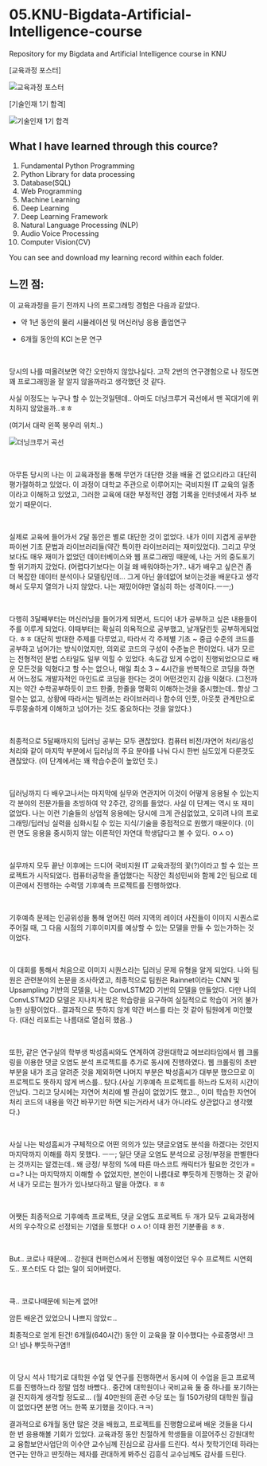 # 05.KNU-Bigdata-Artificial-Intelligence-course

Repository for my Bigdata and Artificial Intelligence course in KNU

[교육과정 포스터]

![교육과정 포스터](https://drive.google.com/uc?export=view&id=1AFYDcF-ZPH8ok4chHeih1tlBctdsGic_)

[기술인재 1기 합격]

![기술인재 1기 합격](https://drive.google.com/uc?export=view&id=1MxE5k-UPG9-ruHitntJQMck1FfD4qfK6)


## What I have learned through this cource?

1. Fundamental Python Programming
2. Python Library for data processing
3. Database(SQL)  
4. Web Programming
5. Machine Learning
6. Deep Learning
7. Deep Learning Framework
8. Natural Language Processing (NLP)
9. Audio Voice Processing
10. Computer Vision(CV)

You can see and download my learning record within each folder.


## 느낀 점:

이 교육과정을 듣기 전까지 나의 프로그래밍 경험은 다음과 같았다.

* 약 1년 동안의 물리 시뮬레이션 및 머신러닝 응용 졸업연구 

* 6개월 동안의 KCI 논문 연구 

<br>

당시의 나를 떠올려보면 약간 오만하지 않았나싶다. 고작 2번의 연구경험으로 나 정도면 꽤 프로그래밍을 잘 알지 않을까라고 생각했던 것 같다. 

사실 이정도는 누구나 할 수 있는것일텐데.. 아마도 더닝크루거 곡선에서 맨 꼭대기에 위치하지 않았을까..ㅎㅎ


(여기서 대략 왼쪽 봉우리 위치..)

![더닝크루거 곡선](https://drive.google.com/uc?export=view&id=1jXiSgFiGTA3lIeuAvpZ6dcVFbV5-WsXb)
  
<br>

아무튼 당시의 나는 이 교육과정을 통해 무언가 대단한 것을 배울 건 없으리라고 대단히 평가절하하고 있었다. 이 과정이 대학교 주관으로 이루어지는 국비지원 IT 교육의 일종이라고 이해하고 있었고, 그러한 교육에 대한 부정적인 경험 기록을 인터넷에서 자주 보았기 때문이다. 

<br>

실제로 교육에 들어가서 2달 동안은 별로 대단한 것이 없었다. 내가 이미 지겹게 공부한 파이썬 기초 문법과 라이브러리들(약간 특이한 라이브러리는 재미있었다). 그리고 무엇보다도 매우 재미가 없었던 데이터베이스와 웹 프로그래밍 때문에, 나는 거의 중도포기할 위기까지 갔었다. (어렵다기보다는 이걸 왜 배워야하는가?.. 내가 배우고 싶은건 좀 더 복잡한 데이터 분석이나 모델링인데... 그게 아닌 쓸데없어 보이는것을 배운다고 생각해서 도무지 열의가 나지 않았다. 나는 재밌어야만 열심히 하는 성격이다.ㅡㅡ;)

<br>

다행히 3달째부터는 머신러닝을 들어가게 되면서, 드디어 내가 공부하고 싶은 내용들이 주를 이루게 되었다. 이때부터는 확실히 의욕적으로 공부했고, 날개달린듯 공부하게되었다. ㅎㅎ 대단히 방대한 주제를 다루었고, 따라서 각 주제별 기초 ~ 중급 수준의 코드를 공부하고 넘어가는 방식이었지만, 의외로 코드의 구성이 수준높은 편이었다. 내가 모르는 전형적인 문법 스타일도 일부 익힐 수 있었다. 속도감 있게 수업이 진행되었으므로 배운 모든것을 익혔다고 할 수는 없으나, 매일 최소 3 ~ 4시간을 반복적으로 코딩을 하면서 어느정도 개발자적인 마인드로 코딩을 한다는 것이 어떤것인지 감을 익혔다. (그전까지는 약간 수학공부하듯이 코드 한줄, 한줄을 명확히 이해하는것을 중시했는데.. 항상 그럴수는 없고, 상황에 따라서는 빌려쓰는 라이브러리나 함수의 인풋, 아웃풋 관계만으로 두루뭉술하게 이해하고 넘어가는 것도 중요하다는 것을 알았다.)

<br>

최종적으로 5달째까지의 딥러닝 공부는 모두 괜찮았다. 컴퓨터 비전/자연어 처리/음성 처리와 같이 마지막 부분에서 딥러닝의 주요 분야를 나눠 다시 한번 심도있게 다룬것도 괜찮았다. (이 단계에서는 꽤 학습수준이 높았던 듯.)

<br>

딥러닝까지 다 배우고나서는 마지막에 실무와 연관지어 이것이 어떻게 응용될 수 있는지 각 분야의 전문가들을 초빙하여 약 2주간, 강의를 들었다. 사실 이 단계는 역시 또 재미없었다. 나는 이런 기술들의 상업적 응용에는 당시에 크게 관심없었고, 오히려 나의 프로그래밍/딥러닝 실력을 심화시킬 수 있는 지식/기술을 중점적으로 원했기 때문이다. (이런 면도 응용을 중시하지 않는 이론적인 자연대 학생답다고 볼 수 있다. ㅇㅅㅇ)

<br>

실무까지 모두 끝난 이후에는 드디어 국비지원 IT 교육과정의 꽃(?)이라고 할 수 있는 프로젝트가 시작되었다. 컴퓨터공학을 졸업했다는 직장인 최성민씨와 함께 2인 팀으로 데이콘에서 진행하는 수력댐 기후예측 프로젝트를 진행하였다.

<br>

기후예측 문제는 인공위성을 통해 얻어진 여러 지역의 레이더 사진들이 이미지 시퀀스로 주어질 때, 그 다음 시점의 기후이미지를 예상할 수 있는 모델을 만들 수 있는가하는 것이었다.

<br>

이 대회를 통해서 처음으로 이미지 시퀀스라는 딥러닝 문제 유형을 알게 되었다. 나와 팀원은 관련분야의 논문을 조사하였고, 최종적으로 팀원은 Rainnet이라는 CNN 및 Upsampling 기반의 모델을, 나는 ConvLSTM2D 기반의 모델을 만들었다. 다만 나의 ConvLSTM2D 모델은 지나치게 많은 학습량을 요구하여 실질적으로 학습이 거의 불가능한 상황이었다.. 결과적으로 뜻하지 않게 약간 버스를 타는 것 같아 팀원에게 미안했다. (대신 리포트는 나름대로 열심히 했음..)

<br>

또한, 같은 연구실의 학부생 박성흠씨와도 연계하여 강원대학교 에브리타임에서 웹 크롤링을 이용한 댓글 오염도 분석 프로젝트를 추가로 동시에 진행하였다. 웹 크롤링의 초반 부분을 내가 조금 알려준 것을 제외하면 나머지 부분은 박성흠씨가 대부분 했으므로 이 프로젝트도 뜻하지 않게 버스를.. 탔다.(사실 기후예측 프로젝트를 하느라 도저히 시간이 안났다. 그리고 당시에는 자연어 처리에 별 관심이 없었기도 했고.., 이미 학습한 자연어 처리 코드의 내용을 약간 바꾸기만 하면 되는거라서 내가 아니라도 상관없다고 생각했다.)

<br>

사실 나는 박성흠씨가 구체적으로 어떤 의의가 있는 댓글오염도 분석을 하겠다는 것인지 마지막까지 이해를 하지 못했다. ㅡㅡ; 일단 댓글 오염도 분석으로 긍정/부정을 판별한다는 것까지는 알겠는데.. 왜 긍정/ 부정의 %에 따른 마스코트 캐릭터가 필요한 것인가 =ㅁ=? 나는 마지막까지 이해할 수 없었지만, 본인이 나름대로 뿌듯하게 진행하는 것 같아서 내가 모르는 뭔가가 있나보다하고 말을 아꼈다. ㅎㅎ 

<br>

어쨋든 최종적으로 기후예측 프로젝트, 댓글 오염도 프로젝트 두 개가 모두 교육과정에서의 우수작으로 선정되는 기염을 토했다! ㅇㅅㅇ! 이때 완전 기분좋음 ㅎㅎ. 

<br>

But.. 코로나 때문에... 강원대 컨퍼런스에서 진행될 예정이었던 우수 프로젝트 시연회도.. 포스터도 다 없는 일이 되어버렸다.

<br>

큭.. 코로나때문에 되는게 없어!

암튼 배운건 있었으니 나쁘지 않았ㄷ..

최종적으로 얻게 된건! 6개월(640시간) 동안 이 교육을 잘 이수했다는 수료증명서! 크으! 넘나 뿌듯하구염!!

<br>

이 당시 석사 1학기로 대학원 수업 및 연구를 진행하면서 동시에 이 수업을 듣고 프로젝트를 진행하느라 정말 엄청 바빴다.. 중간에 대학원이나 국비교육 둘 중 하나를 포기하는걸 진지하게 생각할 정도로... (월 40만원의 훈련 수당 또는 월 150가량의 대학원 월급이 없었다면 분명 어느 한쪽 포기했을 것이다.ㅋㅋ)

결과적으로 6개월 동안 많은 것을 배웠고, 프로젝트를 진행함으로써 배운 것들을 다시 한 번 응용해볼 기회가 있었다. 교육과정 동안 친절하게 학생들을 이끌어주신 강원대학교 융합보안사업단의 이수안 교수님께 진심으로 감사를 드린다. 석사 첫학기인데 하라는 연구는 안하고 딴짓하는 제자를 관대하게 봐주신 김흥식 교수님께도 감사를 드린다.

